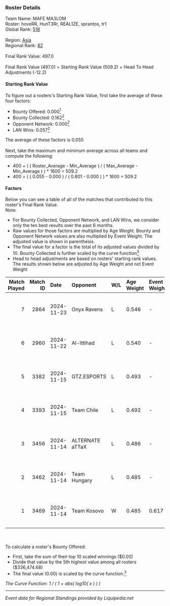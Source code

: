 ### Roster Details<br />
Team Name: MAFE MA3LOM<br />
Roster: hoveRR, HunT3Rr, REAL1ZE, sprantos, tr1<br />
Global Rank: [518](../standings_global.md)<br />
<br />
Region: [Asia]( ../standings_asia.md)<br />
Regional Rank: [82]( ../standings_asia.md)<br />
<br />
Final Rank Value:  497.0<br />
<br />
Final Rank Value (497.0) = Starting Rank Value (509.2) + Head To Head Adjustments (-12.2)<br />

#### Starting Rank Value<br />
To figure out a rosters's Starting Rank Value, first take the average of these four factors:<br />
- Bounty Offered: 0.000[<sup>1</sup>](#table2)
- Bounty Collected: 0.162[<sup>2</sup>](#table1)
- Opponent Network: 0.000[<sup>2</sup>](#table1)
- LAN Wins: 0.057[<sup>2</sup>](#table1)

The average of these factors is 0.055<br />
<br />
Next, take the maximum and minimum average across all teams and compute the following:<br />
- 400 + ( ( Roster_Average - Min_Average ) / ( Max_Average - Min_Average ) ) * 1600 = 509.2
- 400 + ( ( 0.055 - 0.000 ) / ( 0.801 - 0.000 ) ) * 1600 = 509.2


#### Factors<br />
Below you can see a table of all of the matches that contributed to this roster's Final Rank Value.<br />
Note:<br />

- For Bounty Collected, Opponent Network, and LAN Wins, we consider only the ten best results over the past 6 months.
- Raw values for those factors are multiplied by Age Weight. Bounty and Opponent Network values are also multiplied by Event Weight. The adjusted value is shown in parenthesis.
- The final value for a factor is the total of its adjusted values divided by 10. Bounty Collected is further scaled by the curve function[<sup>3</sup>](#curveFunction)
- Head to head adjustments are based on rosters' starting rank values. The results shown below are adjusted by Age Weight and not Event Weight
<span id="table1"></span><br />


| Match Played | Match ID | Date       | Opponent        | W/L | Age Weight | Event Weight | Bounty Collected | Opponent Network | LAN Wins  | H2H Adj. | Roster                                  |
| -: | -: | :- | :- | :- | :- | :- | :- | :- | :- | -: | :- |
|            7 |     2864 | 2024-11-23 | Onyx Ravens     | L   | 0.546      | -            | -                | -                | -         |    -4.85 | hoveRR, HunT3Rr, REAL1ZE, sprantos, tr1 |
|            6 |     2960 | 2024-11-22 | Al-Ittihad      | L   | 0.540      | -            | -                | -                | -         |    -4.44 | hoveRR, HunT3Rr, REAL1ZE, sprantos, tr1 |
|            5 |     3382 | 2024-11-15 | GTZ.ESPORTS     | L   | 0.493      | -            | -                | -                | -         |    -0.41 | BOROS, HuNt3R, REAL1ZE, sprantos, tr1   |
|            4 |     3393 | 2024-11-15 | Team Chile      | L   | 0.492      | -            | -                | -                | -         |    -7.25 | BOROS, HuNt3R, REAL1ZE, sprantos, tr1   |
|            3 |     3456 | 2024-11-14 | ALTERNATE aTTaX | L   | 0.486      | -            | -                | -                | -         |    -1.52 | BOROS, HuNt3R, REAL1ZE, sprantos, tr1   |
|            2 |     3462 | 2024-11-14 | Team Hungary    | L   | 0.485      | -            | -                | -                | -         |    -2.72 | BOROS, HuNt3R, REAL1ZE, sprantos, tr1   |
|            1 |     3469 | 2024-11-14 | Team Kosovo     | W   | 0.485      | 0.617        | 0.000 (0.000)    | 0.006 (0.002)    | 1 (0.485) |     9.00 | BOROS, HuNt3R, REAL1ZE, sprantos, tr1   |

<br />
<span id="table2"></span><br />
To calculate a roster's Bounty Offered:<br />

- First, take the sum of their top 10 scaled winnings ($0.00)
- Divide that value by the 5th highest value among all rosters ($336,474.68)
- The final value (0.00) is scaled by the curve function.[<sup>3</sup>](#curveFunction)

<span id="curveFunction"></span>_The Curve Function: 1 / ( 1 + abs( log10( x ) ) )_<br />

---
_Event data for Regional Standings provided by Liquipedia.net_<br />
